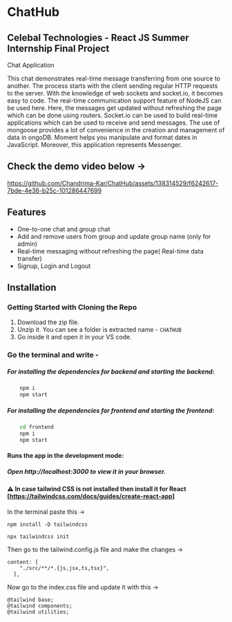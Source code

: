 
# ChatHub

## Celebal Technologies - React JS Summer Internship Final Project

Chat Application

This chat demonstrates real-time message transferring from one source to another. The process starts with the client sending regular HTTP requests to the server. With the knowledge of web sockets and socket.io, it becomes easy to code. The real-time communication support feature of NodeJS can be used here. Here, the messages get updated without refreshing the page which can be done using routers. Socket.io can be used to build real-time applications which can be used to receive and send messages. The use of mongoose provides a lot of convenience in the creation and management of data in ongoDB. Moment helps you manipulate and format dates in JavaScript. Moreover, this application represents Messenger.

## Check the demo video below ->



https://github.com/Chandrima-Kar/ChatHub/assets/138314529/f6242617-7bde-4e36-b25c-101286447699




## Features

- One-to-one chat and group chat
- Add and remove users from group and update group name (only for admin)
- Real-time messaging without refreshing the page( Real-time data transfer)
- Signup, Login and Logout

## Installation

### Getting Started with Cloning the Repo
1. Download the zip file.
2. Unzip it. You can see a folder is extracted name - `CHATHUB`
3. Go inside it and open it in your VS code. 

### Go the terminal and write -

##### For installing the dependencies for backend and starting the backend:
```bash
    npm i
    npm start
```

##### For installing the dependencies for frontend and starting the frontend:
```bash
    cd frontend
    npm i
    npm start
```

#### Runs the app in the development mode:

##### Open http://localhost:3000 to view it in your browser.

#### ⚠️ In case tailwind CSS is not installed then install it for React [https://tailwindcss.com/docs/guides/create-react-app]

In the terminal paste this ->

 ```
 npm install -D tailwindcss
```
 ```
 npx tailwindcss init
```

Then go to the tailwind.config.js file and make the changes ->

```
content: [
    "./src/**/*.{js,jsx,ts,tsx}",
  ],
```

Now go to the index.css file and update it with this ->

```
@tailwind base;
@tailwind components;
@tailwind utilities;
```
